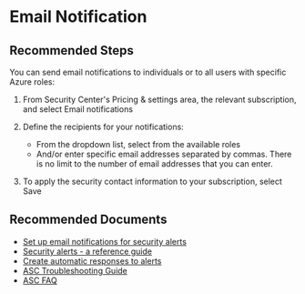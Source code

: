 <properties
    pageTitle="Email Notification"
    description="Email Notification"
    authors="TobyTu"
    ms.author="kawilson"
    displayOrder=""
    selfHelpType="generic"
    supportTopicIds="32749416"
    resourceTags=""
    productPesIds="15947"
    cloudEnvironments="public, fairfax, usnat, ussec"
    articleId="76a61caf-72f4-4686-8696-208b33a7c265"
    ownershipId="Azure_Security_Security_Center"
/>

# Email Notification

## **Recommended Steps**

You can send email notifications to individuals or to all users with specific Azure roles:

1. From Security Center's Pricing & settings area, the relevant subscription, and select Email notifications
2. Define the recipients for your notifications:

    - From the dropdown list, select from the available roles
    - And/or enter specific email addresses separated by commas. There is no limit to the number of email addresses that you can enter.

3. To apply the security contact information to your subscription, select Save

## **Recommended Documents**

- [Set up email notifications for security alerts](https://docs.microsoft.com/azure/security-center/security-center-provide-security-contact-details)
- [Security alerts - a reference guide](https://docs.microsoft.com/azure/security-center/alerts-reference)
- [Create automatic responses to alerts](https://docs.microsoft.com/azure/security-center/workflow-automation)
- [ASC Troubleshooting Guide](https://docs.microsoft.com/azure/security-center/security-center-troubleshooting-guide)
- [ASC FAQ](https://docs.microsoft.com/azure/security-center/security-center-faq)

